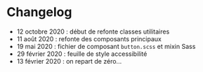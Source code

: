 # Changelog

- 12 octobre 2020 : début de refonte classes utilitaires
- 11 août 2020 : refonte des composants principaux
- 19 mai 2020 : fichier de composant `button.scss` et mixin Sass
- 29 février 2020 : feuille de style accessibilité
- 13 février 2020 : on repart de zéro...


